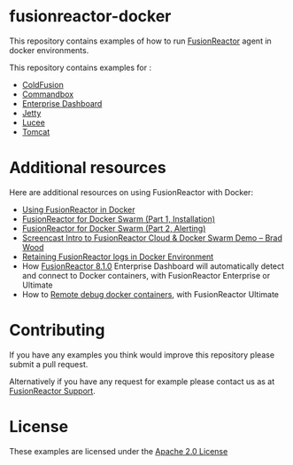 # fusionreactor-docker

This repository contains examples of how to run [FusionReactor](https://www.fusion-reactor.com) agent
in docker environments.

This repository contains examples for :

  * [ColdFusion](coldfusion/README.md)
  * [Commandbox](commandbox/README.md)
  * [Enterprise Dashboard](ephemeral/README.md)
  * [Jetty](jetty/README.md)
  * [Lucee](lucee/README.md)
  * [Tomcat](tomcat/README.md)

# Additional resources

Here are additional resources on using FusionReactor with Docker:
- [Using FusionReactor in Docker](https://intergral.atlassian.net/wiki/spaces/FR82/pages/245546923/Using+FusionReactor+in+Docker)
- [FusionReactor for Docker Swarm (Part 1, Installation)](https://www.fusion-reactor.com/blog/fusionreactor-for-docker-swarm/)
- [FusionReactor for Docker Swarm (Part 2, Alerting)](https://blog.mattclemente.com/2019/01/04/configuring-fusionreactor-cloud-alerts.html)
- [Screencast Intro to FusionReactor Cloud & Docker Swarm Demo – Brad Wood](https://www.fusion-reactor.com/news/screencast-intro-to-fusionreactor-cloud-docker-swarm-demo-brad-wood/)
- [Retaining FusionReactor logs in Docker Environment](https://www.fusion-reactor.com/support/kb/frs-441/)
- How [FusionReactor 8.1.0](https://www.fusion-reactor.com/news/whats-new-in-fusionreactor-8-1-0/) Enterprise Dashboard will automatically detect and connect to Docker containers, with FusionReactor Enterprise or Ultimate
- How to [Remote debug docker containers](https://www.fusion-reactor.com/production-debugger-3/remote-debug-docker-container/), with FusionReactor Ultimate


# Contributing

If you have any examples you think would improve this repository please submit a pull request.

Alternatively if you have any request for example please contact us as at [FusionReactor Support](mailto:support@fusion-reactor.com).

# License

These examples are licensed under the [Apache 2.0 License](https://www.apache.org/licenses/LICENSE-2.0)
